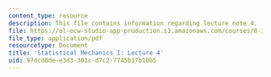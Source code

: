 ```yaml
---
content_type: resource
description: This file contains information regarding lecture note 4.
file: https://ol-ocw-studio-app-production.s3.amazonaws.com/courses/8-333-statistical-mechanics-i-statistical-mechanics-of-particles-fall-2013/97dcd8dee3d3301cd7c27745b17b10b5_MIT8_333F13_Lec4.pdf
file_type: application/pdf
resourcetype: Document
title: 'Statistical Mechanics I: Lecture 4'
uid: 97dcd8de-e3d3-301c-d7c2-7745b17b10b5
---
```

